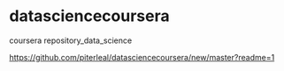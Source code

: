 # datasciencecoursera
coursera repository_data_science

https://github.com/piterleal/datasciencecoursera/new/master?readme=1
